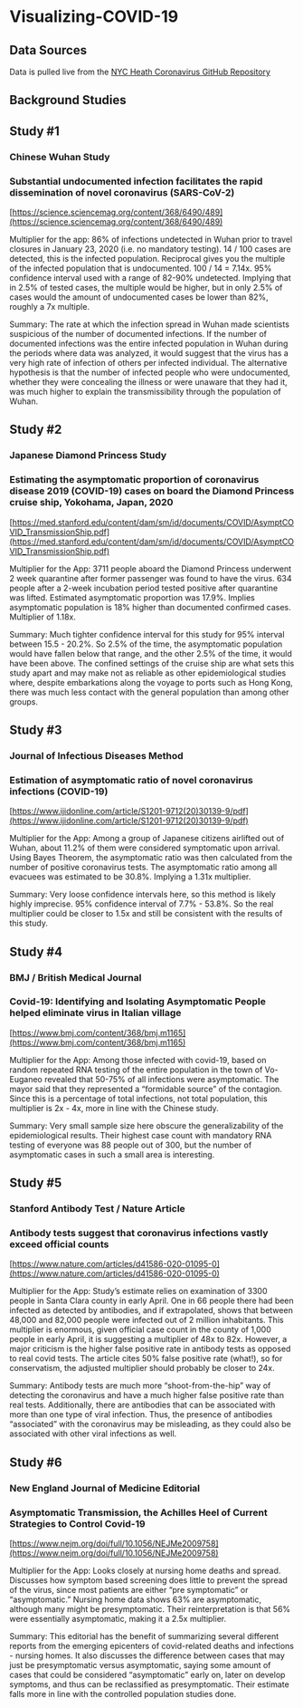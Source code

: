 # Visualizing-COVID-19

## Data Sources
Data is pulled live from the [NYC Heath Coronavirus GitHub Repository](https://github.com/nychealth/coronavirus-data)

## Background Studies

## Study #1

### Chinese Wuhan Study

### Substantial undocumented infection facilitates the rapid dissemination of novel coronavirus (SARS-CoV-2)

[https://science.sciencemag.org/content/368/6490/489](https://science.sciencemag.org/content/368/6490/489)

Multiplier for the app: 
86% of infections undetected in Wuhan prior to travel closures in January 23, 2020 (i.e. no mandatory testing). 
14 / 100 cases are detected, this is the infected population.
Reciprocal gives you the multiple of the infected population that is undocumented. 100 / 14 = 7.14x.
95% confidence interval used with a range of 82-90% undetected. Implying that in 2.5% of tested cases, the multiple would be higher, but in only 2.5% of cases would the amount of undocumented cases be lower than 82%, roughly a 7x multiple. 

Summary: The rate at which the infection spread in Wuhan made scientists suspicious of the number of documented infections. If the number of documented infections was the entire infected population in Wuhan during the periods where data was analyzed, it would suggest that the virus has a very high rate of infection of others per infected individual. The alternative hypothesis is that the number of infected people who were undocumented, whether they were concealing the illness or were unaware that they had it, was much higher to explain the transmissibility through the population of Wuhan. 

## Study #2

### Japanese Diamond Princess Study

### Estimating the asymptomatic proportion of coronavirus disease 2019 (COVID-19) cases on board the Diamond Princess cruise ship, Yokohama, Japan, 2020

[https://med.stanford.edu/content/dam/sm/id/documents/COVID/AsymptCOVID_TransmissionShip.pdf](https://med.stanford.edu/content/dam/sm/id/documents/COVID/AsymptCOVID_TransmissionShip.pdf)

Multiplier for the App: 
3711 people aboard the Diamond Princess underwent 2 week quarantine after former passenger was found to have the virus. 
634 people after a 2-week incubation period tested positive after quarantine was lifted. 
Estimated asymptomatic proportion was 17.9%. 
Implies asymptomatic population is 18% higher than documented confirmed cases. 
Multiplier of 1.18x.

Summary: Much tighter confidence interval for this study for 95% interval between 15.5 - 20.2%. So 2.5% of the time, the asymptomatic population would have fallen below that range, and the other 2.5% of the time, it would have been above. The confined settings of the cruise ship are what sets this study apart and may make not as reliable as other epidemiological studies where, despite embarkations along the voyage to ports such as Hong Kong, there was much less contact with the general population than among other groups. 

## Study #3

### Journal of Infectious Diseases Method

### Estimation of asymptomatic ratio of novel coronavirus infections (COVID-19)

[https://www.ijidonline.com/article/S1201-9712(20)30139-9/pdf](https://www.ijidonline.com/article/S1201-9712(20)30139-9/pdf)

Multiplier for the App: 
Among a group of Japanese citizens airlifted out of Wuhan, about 11.2% of them were considered symptomatic upon arrival. 
Using Bayes Theorem, the asymptomatic ratio was then calculated from the number of positive coronavirus tests. 
The asymptomatic ratio among all evacuees was estimated to be 30.8%. Implying a 1.31x multiplier. 

Summary: Very loose confidence intervals here, so this method is likely highly imprecise. 95% confidence interval of 7.7% - 53.8%. So the real multiplier could be closer to 1.5x and still be consistent with the results of this study.  


## Study #4

### BMJ / British Medical Journal

### Covid-19: Identifying and Isolating Asymptomatic People helped eliminate virus in Italian village

[https://www.bmj.com/content/368/bmj.m1165](https://www.bmj.com/content/368/bmj.m1165)

Multiplier for the App: 
Among those infected with covid-19, based on random repeated RNA testing of the entire population in the town of Vo-Euganeo revealed that 50-75% of all infections were asymptomatic. 
The mayor said that they represented a “formidable source” of the contagion. 
Since this is a percentage of total infections, not total population, this multiplier is 2x - 4x, more in line with the Chinese study. 

Summary: Very small sample size here obscure the generalizability of the epidemiological results. Their highest case count with mandatory RNA testing of everyone was 88 people out of 300, but the number of asymptomatic cases in such a small area is interesting. 


## Study #5

### Stanford Antibody Test / Nature Article

### Antibody tests suggest that coronavirus infections vastly exceed official counts

[https://www.nature.com/articles/d41586-020-01095-0](https://www.nature.com/articles/d41586-020-01095-0)

Multiplier for the App: 
Study’s estimate relies on examination of 3300 people in Santa Clara county in early April. One in 66 people there had been infected as detected by antibodies, and if extrapolated, shows that between 48,000 and 82,000 people were infected out of 2 million inhabitants.
This multiplier is enormous, given official case count in the county of 1,000 people in early April, it is suggesting a multiplier of 48x to 82x. 
However, a major criticism is the higher false positive rate in antibody tests as opposed to real covid tests. The article cites 50% false positive rate (what!), so for conservatism, the adjusted multiplier should probably be closer to 24x.

Summary: Antibody tests are much more “shoot-from-the-hip” way of detecting the coronavirus and have a much higher false positive rate than real tests. Additionally, there are antibodies that can be associated with more than one type of viral infection. Thus, the presence of antibodies “associated” with the coronavirus may be misleading, as they could also be associated with other viral infections as well. 


## Study #6

### New England Journal of Medicine Editorial 

### Asymptomatic Transmission, the Achilles Heel of Current Strategies to Control Covid-19

[https://www.nejm.org/doi/full/10.1056/NEJMe2009758](https://www.nejm.org/doi/full/10.1056/NEJMe2009758)

Multiplier for the App: 
Looks closely at nursing home deaths and spread. 
Discusses how symptom based screening does little to prevent the spread of the virus, since most patients are either “pre symptomatic” or “asymptomatic.”
Nursing home data shows 63% are asymptomatic, although many might be presymptomatic. Their reinterpretation is that 56% were essentially asymptomatic, making it a 2.5x multiplier.

Summary: This editorial has the benefit of summarizing several different reports from the emerging epicenters of covid-related deaths and infections - nursing homes. It also discusses the difference between cases that may just be presymptomatic versus asymptomatic, saying some amount of cases that could be considered “asymptomatic” early on, later on develop symptoms, and thus can be reclassified as presymptomatic. Their estimate falls more in line with the controlled population studies done. 